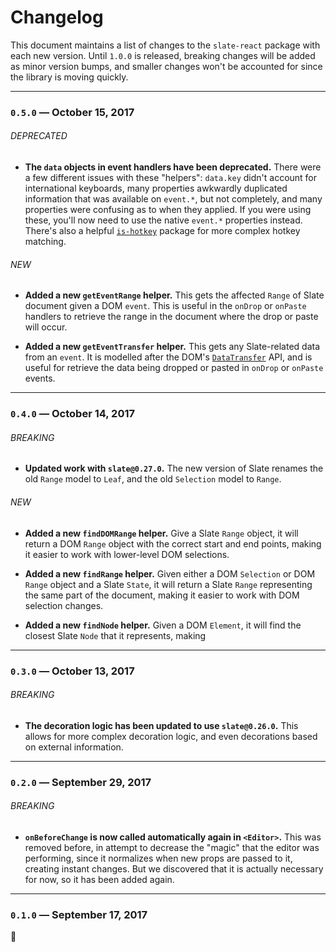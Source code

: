 
# Changelog

This document maintains a list of changes to the `slate-react` package with each new version. Until `1.0.0` is released, breaking changes will be added as minor version bumps, and smaller changes won't be accounted for since the library is moving quickly.


---


### `0.5.0` — October 15, 2017

###### DEPRECATED

- **The `data` objects in event handlers have been deprecated.** There were a few different issues with these "helpers": `data.key` didn't account for international keyboards, many properties awkwardly duplicated information that was available on `event.*`, but not completely, and many properties were confusing as to when they applied. If you were using these, you'll now need to use the native `event.*` properties instead. There's also a helpful [`is-hotkey`](https://github.com/ianstormtaylor/is-hotkey) package for more complex hotkey matching.

###### NEW

- **Added a new `getEventRange` helper.** This gets the affected `Range` of Slate document given a DOM `event`. This is useful in the `onDrop` or `onPaste` handlers to retrieve the range in the document where the drop or paste will occur.

- **Added a new `getEventTransfer` helper.** This gets any Slate-related data from an `event`. It is modelled after the DOM's [`DataTransfer`](https://developer.mozilla.org/en-US/docs/Web/API/DataTransfer) API, and is useful for retrieve the data being dropped or pasted in `onDrop` or `onPaste` events.


---


### `0.4.0` — October 14, 2017

###### BREAKING

- **Updated work with `slate@0.27.0`.** The new version of Slate renames the old `Range` model to `Leaf`, and the old `Selection` model to `Range`.

###### NEW

- **Added a new `findDOMRange` helper.** Give a Slate `Range` object, it will return a DOM `Range` object with the correct start and end points, making it easier to work with lower-level DOM selections.

- **Added a new `findRange` helper.** Given either a DOM `Selection` or DOM `Range` object and a Slate `State`, it will return a Slate `Range` representing the same part of the document, making it easier to work with DOM selection changes.

- **Added a new `findNode` helper.** Given a DOM `Element`, it will find the closest Slate `Node` that it represents, making 


---


### `0.3.0` — October 13, 2017

###### BREAKING

- **The decoration logic has been updated to use `slate@0.26.0`.** This allows for more complex decoration logic, and even decorations based on external information.


---


### `0.2.0` — September 29, 2017

###### BREAKING

- **`onBeforeChange` is now called automatically again in `<Editor>`.** This was removed before, in attempt to decrease the "magic" that the editor was performing, since it normalizes when new props are passed to it, creating instant changes. But we discovered that it is actually necessary for now, so it has been added again.


---


### `0.1.0` — September 17, 2017

:tada:

